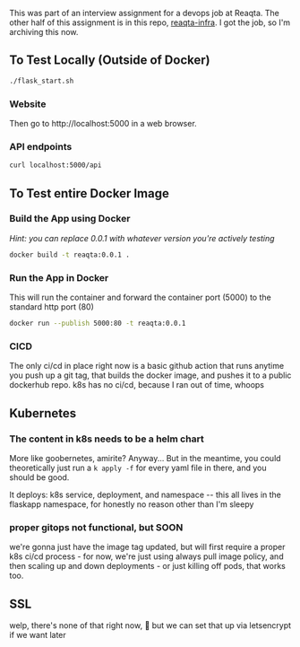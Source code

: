 This was part of an interview assignment for a devops job at Reaqta. The other half of this assignment is in this repo, [reaqta-infra](https://github.com/jessebot/reaqta-infra). I got the job, so I'm archiving this now.

## To Test Locally (Outside of Docker)
``` sh
./flask_start.sh
```

### Website
Then go to http://localhost:5000 in a web browser.

### API endpoints
``` sh
curl localhost:5000/api
```

## To Test entire Docker Image

### Build the App using Docker
_Hint: you can replace 0.0.1 with whatever version you're actively testing_
``` sh
docker build -t reaqta:0.0.1 .
```

### Run the App in Docker
This will run the container and forward the container port (5000) to the standard http port (80)
``` sh
docker run --publish 5000:80 -t reaqta:0.0.1
```

### CICD
The only ci/cd in place right now is a basic github action that runs anytime you push up a git tag, that builds the docker image, and pushes it to a public dockerhub repo. k8s has no ci/cd, because I ran out of time, whoops

## Kubernetes

### The content in k8s needs to be a helm chart
More like goobernetes, amirite?
Anyway...
But in the meantime, you could theoretically just run a `k apply -f` for every yaml file in there, and you should be good.

It deploys:  k8s service, deployment, and namespace -- this all lives in the flaskapp namespace, for honestly no reason other than I'm sleepy

### proper gitops not functional, but SOON
we're gonna just have the image tag updated, but will first require a proper k8s ci/cd process - for now, we're just using always pull image policy, and then scaling up and down deployments - or just killing off pods, that works too.

## SSL
welp, there's none of that right now, :shrug: but we can set that up via letsencrypt if we want later
